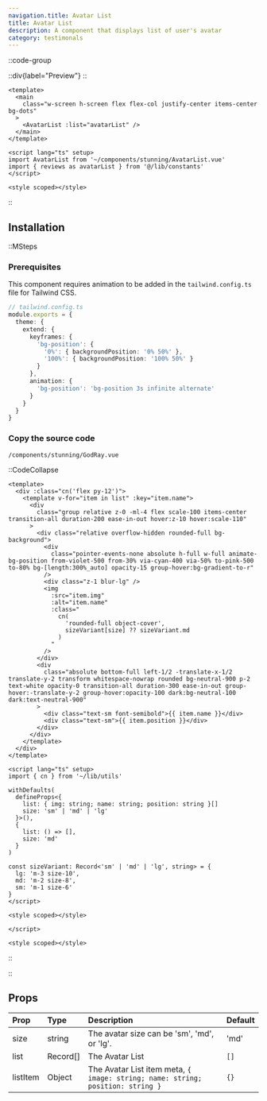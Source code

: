```yaml
---
navigation.title: Avatar List
title: Avatar List
description: A component that displays list of user's avatar
category: testimonals
---
```


::code-group

::div{label="Preview"}
<Playground url="/playground/avatar-list" aspect='5/2'></Playground>
::

```vue [Code]
<template>
  <main
    class="w-screen h-screen flex flex-col justify-center items-center bg-dots"
  >
    <AvatarList :list="avatarList" />
  </main>
</template>

<script lang="ts" setup>
import AvatarList from '~/components/stunning/AvatarList.vue'
import { reviews as avatarList } from '@/lib/constants'
</script>

<style scoped></style>
```

::

## Installation

::MSteps

### Prerequisites

This component requires animation to be added in the `tailwind.config.ts` file for Tailwind CSS.

```ts
// tailwind.config.ts
module.exports = {
  theme: {
    extend: {
      keyframes: {
        'bg-position': {
          '0%': { backgroundPosition: '0% 50%' },
          '100%': { backgroundPosition: '100% 50%' }
        }
      },
      animation: {
        'bg-position': 'bg-position 3s infinite alternate'
      }
    }
  }
}
```

### Copy the source code

`/components/stunning/GodRay.vue`

::CodeCollapse

```vue
<template>
  <div :class="cn('flex py-12')">
    <template v-for="item in list" :key="item.name">
      <div
        class="group relative z-0 -ml-4 flex scale-100 items-center transition-all duration-200 ease-in-out hover:z-10 hover:scale-110"
      >
        <div class="relative overflow-hidden rounded-full bg-background">
          <div
            class="pointer-events-none absolute h-full w-full animate-bg-position from-violet-500 from-30% via-cyan-400 via-50% to-pink-500 to-80% bg-[length:300%_auto] opacity-15 group-hover:bg-gradient-to-r"
          />
          <div class="z-1 blur-lg" />
          <img
            :src="item.img"
            :alt="item.name"
            :class="
              cn(
                'rounded-full object-cover',
                sizeVariant[size] ?? sizeVariant.md
              )
            "
          />
        </div>
        <div
          class="absolute bottom-full left-1/2 -translate-x-1/2 translate-y-2 transform whitespace-nowrap rounded bg-neutral-900 p-2 text-white opacity-0 transition-all duration-300 ease-in-out group-hover:-translate-y-2 group-hover:opacity-100 dark:bg-neutral-100 dark:text-neutral-900"
        >
          <div class="text-sm font-semibold">{{ item.name }}</div>
          <div class="text-sm">{{ item.position }}</div>
        </div>
      </div>
    </template>
  </div>
</template>

<script lang="ts" setup>
import { cn } from '~/lib/utils'

withDefaults(
  defineProps<{
    list: { img: string; name: string; position: string }[]
    size: 'sm' | 'md' | 'lg'
  }>(),
  {
    list: () => [],
    size: 'md'
  }
)

const sizeVariant: Record<'sm' | 'md' | 'lg', string> = {
  lg: 'm-3 size-10',
  md: 'm-2 size-8',
  sm: 'm-1 size-6'
}
</script>

<style scoped></style>

</script>

<style scoped></style>
```

::

::

## Props

| Prop     | Type       | Description                                                                    | Default |
| :------- | :--------- | :----------------------------------------------------------------------------- | :------ |
| size     | string     | The avatar size can be 'sm', 'md', or 'lg'.                                    | 'md'    |
| list     | Record\[\] | The Avatar List                                                                | `[]`    |
| listItem | Object     | The Avatar List item meta, `{ image: string; name: string; position: string }` | `{}`    |
